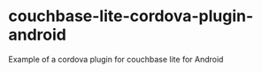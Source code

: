 # couchbase-lite-cordova-plugin-android
Example of a cordova plugin for couchbase lite for Android  
